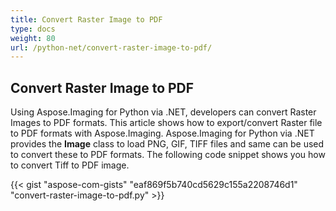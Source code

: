 ```yaml
---
title: Convert Raster Image to PDF
type: docs
weight: 80
url: /python-net/convert-raster-image-to-pdf/
---
```


## **Convert Raster Image to PDF**
Using Aspose.Imaging for Python via .NET, developers can convert Raster Images to PDF formats. This article shows how to export/convert Raster file to PDF formats with Aspose.Imaging. Aspose.Imaging for Python via .NET provides the **Image** class to load PNG, GIF, TIFF files and same can be used to convert these to PDF formats. The following code snippet shows you how to convert Tiff to PDF image.

{{< gist "aspose-com-gists" "eaf869f5b740cd5629c155a2208746d1" "convert-raster-image-to-pdf.py" >}}
